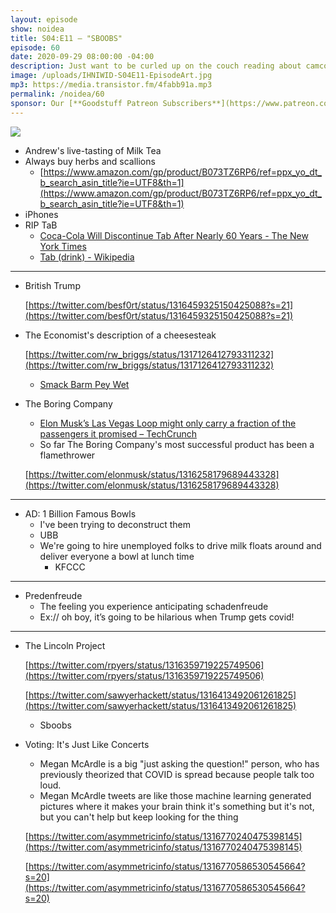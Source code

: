 ```yaml
---
layout: episode
show: noidea
title: S04:E11 – "SBOOBS"
episode: 60
date: 2020-09-29 08:00:00 -04:00
description: Just want to be curled up on the couch reading about camcorders.
image: /uploads/IHNIWID-S04E11-EpisodeArt.jpg
mp3: https://media.transistor.fm/4fabb91a.mp3
permalink: /noidea/60
sponsor: Our [**Goodstuff Patreon Subscribers**](https://www.patreon.com/goodstuff "Goodstuff on Patreon") and listeners just like you! Support your favorite podcasts directly to get access to the discord and more.
---
```


![](/uploads/IHNIWID-S04E11-EpisodeArt.jpg)

- Andrew's live-tasting of Milk Tea
- Always buy herbs and scallions
    - [https://www.amazon.com/gp/product/B073TZ6RP6/ref=ppx_yo_dt_b_search_asin_title?ie=UTF8&th=1](https://www.amazon.com/gp/product/B073TZ6RP6/ref=ppx_yo_dt_b_search_asin_title?ie=UTF8&th=1)
- iPhones
- RIP TaB
    - [Coca-Cola Will Discontinue Tab After Nearly 60 Years - The New York Times](https://www.nytimes.com/2020/10/16/business/coca-cola-tab.html)
    - [Tab (drink) - Wikipedia](https://en.wikipedia.org/wiki/Tab_(drink))

---

- British Trump

    [https://twitter.com/besf0rt/status/1316459325150425088?s=21](https://twitter.com/besf0rt/status/1316459325150425088?s=21)

- The Economist's description of a cheesesteak

    [https://twitter.com/rw_briggs/status/1317126412793311232](https://twitter.com/rw_briggs/status/1317126412793311232)

    - [Smack Barm Pey Wet](https://knowyourmeme.com/editorials/in-the-media/twitter-delights-in-an-extremely-british-food-tour-to-wigan)
- The Boring Company
    - [Elon Musk’s Las Vegas Loop might only carry a fraction of the passengers it promised – TechCrunch](https://techcrunch.com/2020/10/16/elon-musks-las-vegas-loop-might-only-carry-a-fraction-of-the-passengers-it-promised/)
    - So far The Boring Company's most successful product has been a flamethrower

    [https://twitter.com/elonmusk/status/1316258179689443328](https://twitter.com/elonmusk/status/1316258179689443328)

---

- AD: 1 Billion Famous Bowls
    - I've been trying to deconstruct them
    - UBB
    - We're going to hire unemployed folks to drive milk floats around and deliver everyone a bowl at lunch time
        - KFCCC

---

- Predenfreude
    - The feeling you experience anticipating schadenfreude
    - Ex:// oh boy, it’s going to be hilarious when Trump gets covid!

---

- The Lincoln Project

    [https://twitter.com/rpyers/status/1316359719225749506](https://twitter.com/rpyers/status/1316359719225749506)

    [https://twitter.com/sawyerhackett/status/1316413492061261825](https://twitter.com/sawyerhackett/status/1316413492061261825)

    - Sboobs
- Voting: It's Just Like Concerts
    - Megan McArdle is a big "just asking the question!" person, who has previously theorized that COVID is spread because people talk too loud.
    - Megan McArdle tweets are like those machine learning generated pictures where it makes your brain think it's something but it's not, but you can't help but keep looking for the thing

    [https://twitter.com/asymmetricinfo/status/1316770240475398145](https://twitter.com/asymmetricinfo/status/1316770240475398145)

    [https://twitter.com/asymmetricinfo/status/1316770586530545664?s=20](https://twitter.com/asymmetricinfo/status/1316770586530545664?s=20)